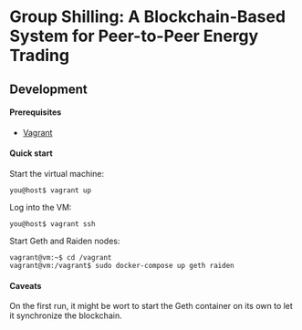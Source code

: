 # Group Shilling: A Blockchain-Based System for Peer-to-Peer Energy Trading

## Development

#### Prerequisites

- [Vagrant](https://www.vagrantup.com/)

#### Quick start

Start the virtual machine:

```console
you@host$ vagrant up
```

Log into the VM:

```console
you@host$ vagrant ssh
```

Start Geth and Raiden nodes:

```console
vagrant@vm:~$ cd /vagrant
vagrant@vm:/vagrant$ sudo docker-compose up geth raiden
```

#### Caveats

On the first run, it might be wort to start the Geth container on its own to let it synchronize the blockchain.
